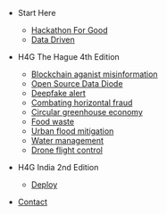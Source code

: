 - Start Here

  - [Hackathon For Good](h4g.md)
  - [Data Driven](data-driven.md)

- H4G The Hague 4th Edition

  - [Blockchain aganist misinformation](h4gTH-blockchain-aganist-misinformation.md) 
  - [Open Source Data Diode](h4gTH-open-source-data-diode.md)
  - [Deepfake alert](h4gTH-deepfake-alert.md)
  - [Combating horizontal fraud](h4gTH-combating-horizontal-fraud.md)
  - [Circular greenhouse economy](h4gTH-circular-greenhouse-economy.md)
  - [Food waste](h4gTH-food-waste.md)
  - [Urban flood mitigation](h4gTH-urban-flood-mitigation.md)
  - [Water management](h4gTH-water-management.md)
  - [Drone flight control](h4gTH-drone-flight-control.md)

- H4G India 2nd Edition

  - [Deploy](deploy.md)


- [Contact](contact.md)
